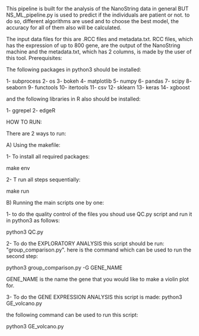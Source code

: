 This pipeline is built for the analysis of the NanoString data in general BUT NS_ML_pipeline.py is used to predict if the individuals are patient or not. to do so, different algorithms are used and to choose the best model, the accuracy for all of them also will be calculated.

The input data files for this are .RCC files and metadata.txt. RCC files, which has the expression of up to 800 gene, are the output of the NanoString machine and the metadata.txt, which has 2 columns, is made by the user of this tool.
Prerequisites:

The following packages in python3 should be installed:

1- subprocess
2- os
3- bokeh
4- matplotlib
5- numpy
6- pandas
7- scipy
8- seaborn
9- functools
10- itertools
11- csv
12- sklearn
13- keras
14- xgboost

and the following libraries in R also should be installed:

1- ggrepel
2- edgeR

HOW TO RUN:

There are 2 ways to run:

A) Using the makefile:

1- To install all required packages:

make env 

2- T run all steps sequentially:

make run

B) Running the main scripts one by one:

1- to do the quality control of the files you shoud use QC.py script and run it in python3 as follows:

python3 QC.py

2- To do the EXPLORATORY ANALYSIS this script should be run: "group_comparison.py".
here is the command which can be used to run the second step:

python3 group_comparison.py -G GENE_NAME

GENE_NAME is the name the gene that you would like to make a violin plot for.

3- To do the GENE EXPRESSION ANALYSIS this script is made: python3 GE_volcano.py

the following command can be used to run this script:

python3 GE_volcano.py
